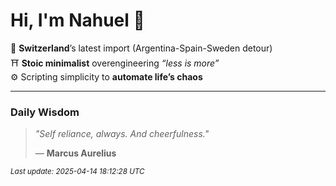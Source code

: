 # Hi, I'm Nahuel :tiger:

📍 **Switzerland**’s latest import (Argentina-Spain-Sweden detour)  
⛩️ **Stoic minimalist** overengineering *“less is more”*  
⚙️ Scripting simplicity to **automate life’s chaos**

---

### Daily Wisdom
> _"Self reliance, always. And cheerfulness."_  
>
> — **Marcus Aurelius**

<sub>*Last update: 2025-04-14 18:12:28 UTC*</sub>

